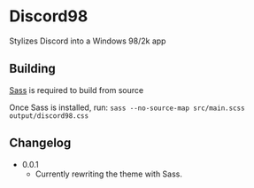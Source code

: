 # Discord98
Stylizes Discord into a Windows 98/2k app

## Building
[Sass](https://sass-lang.com/) is required to build from source

Once Sass is installed, run:
`sass --no-source-map src/main.scss output/discord98.css`

## Changelog
* 0.0.1
	* Currently rewriting the theme with Sass.
